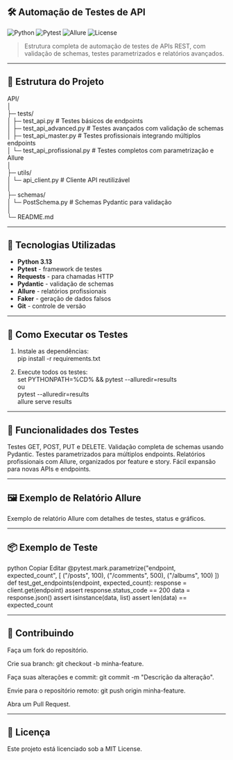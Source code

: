## 🛠️ Automação de Testes de API

![Python](https://img.shields.io/badge/Python-3.13-blue?logo=python)
![Pytest](https://img.shields.io/badge/Pytest-7.4.0-orange?logo=pytest)
![Allure](https://img.shields.io/badge/Allure-2.15.0-red)
![License](https://img.shields.io/badge/License-MIT-green)

> Estrutura completa de automação de testes de APIs REST, com validação de schemas, testes parametrizados e relatórios avançados.

---

## 📂 Estrutura do Projeto

API/  
│  
├─ tests/  
│ ├─ test_api.py # Testes básicos de endpoints  
│ ├─ test_api_advanced.py # Testes avançados com validação de schemas  
│ ├─ test_api_master.py # Testes profissionais integrando múltiplos endpoints  
│ └─ test_api_profissional.py # Testes completos com parametrização e Allure  
│  
├─ utils/  
│ └─ api_client.py # Cliente API reutilizável  
│  
├─ schemas/  
│ └─ PostSchema.py # Schemas Pydantic para validação  
│  
└─ README.md  

---

## 🚀 Tecnologias Utilizadas

- **Python 3.13**
- **Pytest** - framework de testes
- **Requests** - para chamadas HTTP
- **Pydantic** - validação de schemas
- **Allure** - relatórios profissionais
- **Faker** - geração de dados falsos
- **Git** - controle de versão

---

## 🧪 Como Executar os Testes

1. Instale as dependências:  
pip install -r requirements.txt  

2. Execute todos os testes:  
set PYTHONPATH=%CD% && pytest --alluredir=results  
ou  
pytest --alluredir=results  
allure serve results  

---

## 🔹 Funcionalidades dos Testes
Testes GET, POST, PUT e DELETE.
Validação completa de schemas usando Pydantic.
Testes parametrizados para múltiplos endpoints.
Relatórios profissionais com Allure, organizados por feature e story.
Fácil expansão para novas APIs e endpoints.

---

## 🖼️ Exemplo de Relatório Allure

Exemplo de relatório Allure com detalhes de testes, status e gráficos.

---

## 📦 Exemplo de Teste
python
Copiar
Editar
@pytest.mark.parametrize("endpoint, expected_count", [
    ("/posts", 100),
    ("/comments", 500),
    ("/albums", 100)
])
def test_get_endpoints(endpoint, expected_count):
    response = client.get(endpoint)
    assert response.status_code == 200
    data = response.json()
    assert isinstance(data, list)
    assert len(data) == expected_count

---

## 🤝 Contribuindo
Faça um fork do repositório.

Crie sua branch: git checkout -b minha-feature.

Faça suas alterações e commit: git commit -m "Descrição da alteração".

Envie para o repositório remoto: git push origin minha-feature.

Abra um Pull Request.

---

## 📄 Licença
Este projeto está licenciado sob a MIT License.
